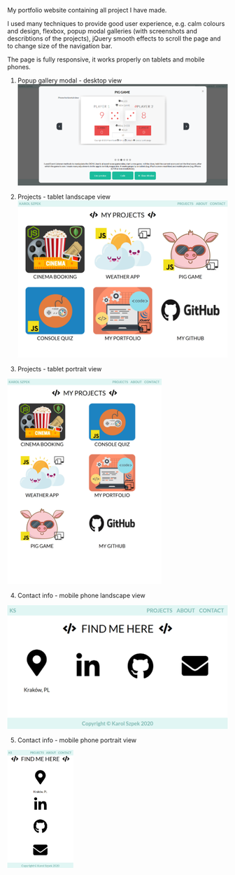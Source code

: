 My portfolio website containing all project I have made. 

I used many techniques to provide good user experience, e.g. calm colours and design, flexbox, 
popup modal galleries (with screenshots and describtions of the projects), jQuery smooth effects 
to scroll the page and to change size of the navigation bar. 

The page is fully responsive, it works properly on tablets and mobile phones.

1. Popup gallery modal - desktop view
![Alt text](img/portfolio/portfolio/desktop.png?raw=true "Popup gallery modal - desktop view")

2. Projects - tablet landscape view
![Alt text](img/portfolio/portfolio/tablet-horizontal.png?raw=true "Projects - tablet horizontal view")

3. Projects - tablet portrait view
<img src="img/portfolio/portfolio/tablet-vertical.png" alt="Projects - tablet vertical view" width="70%"/>

4. Contact info - mobile phone landscape view
<img src="img/portfolio/portfolio/phone-horizontal.png" alt="Contact info - mobile phone horizontal view" height="30%"/>

5. Contact info - mobile phone portrait view
<img src="img/portfolio/portfolio/phone-vertical.png" alt="Contact info - mobile phone vertical view" width="30%"/>

